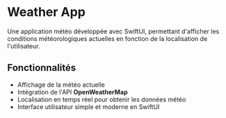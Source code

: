 # Weather App
Une application météo développée avec SwiftUI, permettant d'afficher les conditions météorologiques actuelles en fonction de la localisation de l'utilisateur.

## Fonctionnalités
- Affichage de la météo actuelle
- Intégration de l'API **OpenWeatherMap**
- Localisation en temps réel pour obtenir les données météo
- Interface utilisateur simple et moderne en SwiftUI
